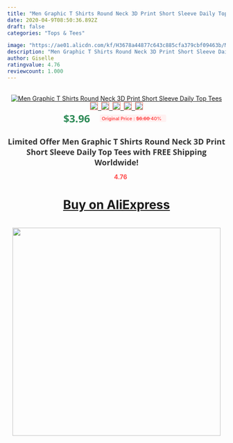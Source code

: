 ```yaml
---
title: "Men Graphic T Shirts Round Neck 3D Print Short Sleeve Daily Top Tees"
date: 2020-04-9T08:50:36.892Z
draft: false
categories: "Tops & Tees"

image: "https://ae01.alicdn.com/kf/H3678a44877c643c885cfa379cbf09463b/Men-Graphic-T-Shirts-Round-Neck-3D-Print-Short-Sleeve-Daily-Top-Tees.jpg"
description: "Men Graphic T Shirts Round Neck 3D Print Short Sleeve Daily Top Tees"
author: Giselle
ratingvalue: 4.76
reviewcount: 1.000
---
```

<br>
<div style="text-align: center;">
<a href="https://s.click.aliexpress.com/e/_ADzmG9" target="_blank" rel="nofollow noopener noreferrer"><img alt="Men Graphic T Shirts Round Neck 3D Print Short Sleeve Daily Top Tees" class="magnifier-image" src="https://ae01.alicdn.com/kf/H3678a44877c643c885cfa379cbf09463b/Men-Graphic-T-Shirts-Round-Neck-3D-Print-Short-Sleeve-Daily-Top-Tees.jpg_640x640.jpg">
<br>
<img style="border:1px solid salmon" src="https://ae01.alicdn.com/kf/H3678a44877c643c885cfa379cbf09463b/Men-Graphic-T-Shirts-Round-Neck-3D-Print-Short-Sleeve-Daily-Top-Tees.jpg_120x120.jpg">&nbsp;&nbsp;<img style="border:1px solid salmon" src="https://ae01.alicdn.com/kf/Hcc09d073eaa84206b3cc0ff9bbc01c9dT/Men-Graphic-T-Shirts-Round-Neck-3D-Print-Short-Sleeve-Daily-Top-Tees.jpg_120x120.jpg">&nbsp;&nbsp;<img style="border:1px solid salmon" src="_120x120.jpg">&nbsp;&nbsp;<img style="border:1px solid salmon" src="_120x120.jpg">&nbsp;&nbsp;<img style="border:1px solid salmon" src="_120x120.jpg"></a></div><br0>
<div style="text-align: center;"><span style="background-color: white; border: 0px; box-sizing: border-box; color: seagreen; display: inline-block; font-family: &quot;open sans&quot; , &quot;arial&quot; , &quot;helvetica&quot; , sans-serif , &quot;heiti&quot;; font-size: 24px; font-stretch: inherit; font-weight: 700; line-height: inherit; margin: 0px 10px 0px 0px; padding: 0px; vertical-align: middle;">$3.96 </span>
<span style="background: rgb(255 , 241 , 241); border-radius: 3px; border: 0px; box-sizing: border-box; color: #ff4747; display: inline-block; font-family: inherit; font-size: 12px; font-stretch: inherit; font-style: inherit; font-variant: inherit; font-weight: 600; line-height: inherit; margin: 0px; padding: 2px 5px; transform: scale(0.9); vertical-align: middle;">Original Price : <b style="text-decoration: line-through;">$6.60 </b> 40%&nbsp;&nbsp;</span></div>
<h1 style="color: #333333; display: inline-block; font-family: &quot;open sans&quot; , &quot;arial&quot; , &quot;helvetica&quot; , sans-serif , &quot;heiti&quot;; font-size: 18px; font-stretch: inherit; font-weight: 700; text-align: center;">Limited Offer Men Graphic T Shirts Round Neck 3D Print Short Sleeve Daily Top Tees with FREE Shipping Worldwide!</h1>
<div style="color: #ff4747; text-align: center;">
<img src="https://4.bp.blogspot.com/-M0ZcTcb-5uY/XleCXlxnR4I/AAAAAAAAAEc/OrjgMkXV1oMQFaCRZj5HQwOCBcu3w1FegCPcBGAYYCw/s1600/star.png" style="height: 15px;">&nbsp;<b>4.76</b></div>
<div class="button_cont" align="center"><a class="buynow_a" href="https://s.click.aliexpress.com/e/_ADzmG9" target="_blank" rel="nofollow noopener noreferrer"><H1>Buy on AliExpress</H1></a></div><br>
<div class="separator" style="clear: both; text-align: center;">
<img src="https://lh3.googleusercontent.com/-pTy5HemUv9M/XlePHvY0dAI/AAAAAAAAAE4/0nX5iRUoIWY8eMW9Dpxeirr157OZliDIgCLcBGAsYHQ/s1600/badge.gif" width="480">
</div>
